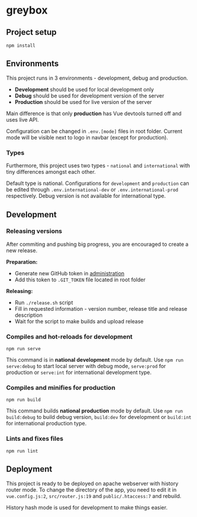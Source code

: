 # greybox

## Project setup
```
npm install
```
## Environments
This project runs in 3 environments - development, debug and production.

- **Development** should be used for local development only
- **Debug** should be used for development version of the server
- **Production** should be used for live version of the server

Main difference is that only **production** has Vue devtools turned off and uses live API.

Configuration can be changed in `.env.[mode]` files in root folder. Current mode will be visible next to logo in navbar (except for production).

### Types
Furthermore, this project uses two types - `national` and `international` with tiny differences amongst each other. 

Default type is national. Configurations for `development` and `production` can be edited through `.env.international-dev` or `.env.international-prod` respectively. Debug version is not available for international type.

## Development
### Releasing versions
After commiting and pushing big progress, you are encouraged to create a new release.

**Preparation:**
- Generate new GitHub token in [administration](https://github.com/settings/tokens)
- Add this token to `.GIT_TOKEN` file located in root folder

**Releasing:**
- Run `./release.sh` script
- Fill in requested information - version number, release title and release description
- Wait for the script to make builds and upload release

### Compiles and hot-reloads for development
```
npm run serve
```

This command is in **national development** mode by default. Use `npm run serve:debug` to start local server with debug mode, `serve:prod` for production or `serve:int` for international development type.

### Compiles and minifies for production
```
npm run build
```

This command builds **national production** mode by default. Use `npm run build:debug` to build debug version, `build:dev` for development or `build:int` for international production type.


### Lints and fixes files
```
npm run lint
```

## Deployment
This project is ready to be deployed on apache webserver with history router mode. To change the directory of the app, you need to edit it in `vue.config.js:2`, `src/router.js:19` and `public/.htaccess:7` and rebuild.

History hash mode is used for development to make things easier.